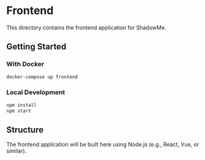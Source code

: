 # Frontend

This directory contains the frontend application for ShadowMe.

## Getting Started

### With Docker
```bash
docker-compose up frontend
```

### Local Development
```bash
npm install
npm start
```

## Structure

The frontend application will be built here using Node.js (e.g., React, Vue, or similar).
